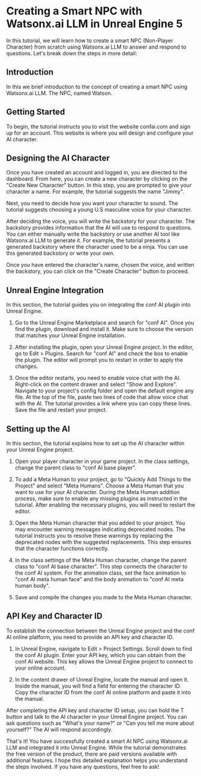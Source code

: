 # Creating a Smart NPC with Watsonx.ai LLM in Unreal Engine 5

In this tutorial, we will learn how to create a smart NPC (Non-Player Character) from scratch using Watsonx.ai LLM to answer and respond to questions. Let's break down the steps in more detail:

## Introduction

In this we brief introduction to the concept of creating a smart NPC using Watsonx.ai LLM. The NPC, named Watson.

## Getting Started

To begin, the tutorial instructs you to visit the website confai.com and sign up for an account. This website is where you will design and configure your AI character.

## Designing the AI Character

Once you have created an account and logged in, you are directed to the dashboard. From here, you can create a new character by clicking on the "Create New Character" button. In this step, you are prompted to give your character a name. For example, the tutorial suggests the name "Jimmy".

Next, you need to decide how you want your character to sound. The tutorial suggests choosing a young U.S masculine voice for your character.

After deciding the voice, you will write the backstory for your character. The backstory provides information that the AI will use to respond to questions. You can either manually write the backstory or use another AI tool like Watsonx.ai LLM to generate it. For example, the tutorial presents a generated backstory where the character used to be a ninja. You can use this generated backstory or write your own.

Once you have entered the character's name, chosen the voice, and written the backstory, you can click on the "Create Character" button to proceed.

## Unreal Engine Integration

In this section, the tutorial guides you on integrating the conf AI plugin into Unreal Engine.

1. Go to the Unreal Engine Marketplace and search for "conf AI". Once you find the plugin, download and install it. Make sure to choose the version that matches your Unreal Engine installation.

2. After installing the plugin, open your Unreal Engine project. In the editor, go to Edit > Plugins. Search for "conf AI" and check the box to enable the plugin. The editor will prompt you to restart in order to apply the changes.

3. Once the editor restarts, you need to enable voice chat with the AI. Right-click on the content drawer and select "Show and Explore". Navigate to your project's config folder and open the default engine any file. At the top of the file, paste two lines of code that allow voice chat with the AI. The tutorial provides a link where you can copy these lines. Save the file and restart your project.

## Setting up the AI

In this section, the tutorial explains how to set up the AI character within your Unreal Engine project.

1. Open your player character in your game project. In the class settings, change the parent class to "conf AI base player".

2. To add a Meta Human to your project, go to "Quickly Add Things to the Project" and select "Meta Humans". Choose a Meta Human that you want to use for your AI character. During the Meta Human addition process, make sure to enable any missing plugins as instructed in the tutorial. After enabling the necessary plugins, you will need to restart the editor.

3. Open the Meta Human character that you added to your project. You may encounter warning messages indicating deprecated nodes. The tutorial instructs you to resolve these warnings by replacing the deprecated nodes with the suggested replacements. This step ensures that the character functions correctly.

4. In the class settings of the Meta Human character, change the parent class to "conf AI base character". This step connects the character to the conf AI system. For the animation class, set the face animation to "conf AI meta human face" and the body animation to "conf AI meta human body".

5. Save and compile the changes you made to the Meta Human character.

## API Key and Character ID

To establish the connection between the Unreal Engine project and the conf AI online platform, you need to provide an API key and character ID.

1. In Unreal Engine, navigate to Edit > Project Settings. Scroll down to find the conf AI plugin. Enter your API key, which you can obtain from the conf AI website. This key allows the Unreal Engine project to connect to your online account.

2. In the content drawer of Unreal Engine, locate the manual and open it. Inside the manual, you will find a field for entering the character ID. Copy the character ID from the conf AI online platform and paste it into the manual.

After completing the API key and character ID setup, you can hold the T button and talk to the AI character in your Unreal Engine project. You can ask questions such as "What's your name?" or "Can you tell me more about yourself?" The AI will respond accordingly.

That's it! You have successfully created a smart AI NPC using Watsonx.ai LLM and integrated it into Unreal Engine. While the tutorial demonstrates the free version of the product, there are paid versions available with additional features. I hope this detailed explanation helps you understand the steps involved. If you have any questions, feel free to ask!